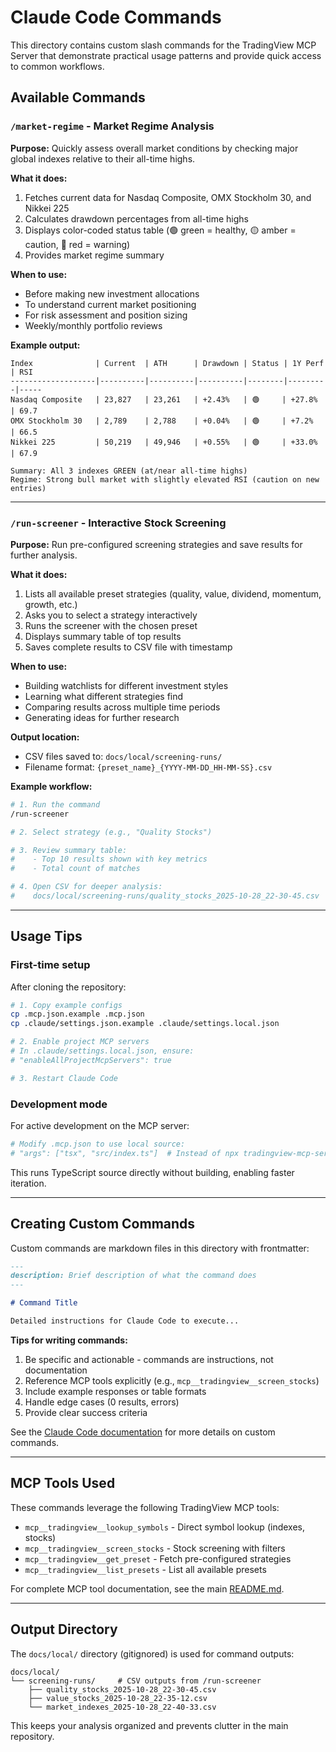 # Claude Code Commands

This directory contains custom slash commands for the TradingView MCP Server that demonstrate practical usage patterns and provide quick access to common workflows.

## Available Commands

### `/market-regime` - Market Regime Analysis

**Purpose:** Quickly assess overall market conditions by checking major global indexes relative to their all-time highs.

**What it does:**
1. Fetches current data for Nasdaq Composite, OMX Stockholm 30, and Nikkei 225
2. Calculates drawdown percentages from all-time highs
3. Displays color-coded status table (🟢 green = healthy, 🟡 amber = caution, 🔴 red = warning)
4. Provides market regime summary

**When to use:**
- Before making new investment allocations
- To understand current market positioning
- For risk assessment and position sizing
- Weekly/monthly portfolio reviews

**Example output:**
```
Index              | Current  | ATH      | Drawdown | Status | 1Y Perf | RSI
-------------------|----------|----------|----------|--------|---------|-----
Nasdaq Composite   | 23,827   | 23,261   | +2.43%   | 🟢     | +27.8%  | 69.7
OMX Stockholm 30   | 2,789    | 2,788    | +0.04%   | 🟢     | +7.2%   | 66.5
Nikkei 225         | 50,219   | 49,946   | +0.55%   | 🟢     | +33.0%  | 67.9

Summary: All 3 indexes GREEN (at/near all-time highs)
Regime: Strong bull market with slightly elevated RSI (caution on new entries)
```

---

### `/run-screener` - Interactive Stock Screening

**Purpose:** Run pre-configured screening strategies and save results for further analysis.

**What it does:**
1. Lists all available preset strategies (quality, value, dividend, momentum, growth, etc.)
2. Asks you to select a strategy interactively
3. Runs the screener with the chosen preset
4. Displays summary table of top results
5. Saves complete results to CSV file with timestamp

**When to use:**
- Building watchlists for different investment styles
- Learning what different strategies find
- Comparing results across multiple time periods
- Generating ideas for further research

**Output location:**
- CSV files saved to: `docs/local/screening-runs/`
- Filename format: `{preset_name}_{YYYY-MM-DD_HH-MM-SS}.csv`

**Example workflow:**
```bash
# 1. Run the command
/run-screener

# 2. Select strategy (e.g., "Quality Stocks")

# 3. Review summary table:
#    - Top 10 results shown with key metrics
#    - Total count of matches

# 4. Open CSV for deeper analysis:
#    docs/local/screening-runs/quality_stocks_2025-10-28_22-30-45.csv
```

---

## Usage Tips

### First-time setup

After cloning the repository:

```bash
# 1. Copy example configs
cp .mcp.json.example .mcp.json
cp .claude/settings.json.example .claude/settings.local.json

# 2. Enable project MCP servers
# In .claude/settings.local.json, ensure:
# "enableAllProjectMcpServers": true

# 3. Restart Claude Code
```

### Development mode

For active development on the MCP server:

```bash
# Modify .mcp.json to use local source:
# "args": ["tsx", "src/index.ts"]  # Instead of npx tradingview-mcp-server
```

This runs TypeScript source directly without building, enabling faster iteration.

---

## Creating Custom Commands

Custom commands are markdown files in this directory with frontmatter:

```markdown
---
description: Brief description of what the command does
---

# Command Title

Detailed instructions for Claude Code to execute...
```

**Tips for writing commands:**
1. Be specific and actionable - commands are instructions, not documentation
2. Reference MCP tools explicitly (e.g., `mcp__tradingview__screen_stocks`)
3. Include example responses or table formats
4. Handle edge cases (0 results, errors)
5. Provide clear success criteria

See the [Claude Code documentation](https://docs.claude.com/claude-code) for more details on custom commands.

---

## MCP Tools Used

These commands leverage the following TradingView MCP tools:

- `mcp__tradingview__lookup_symbols` - Direct symbol lookup (indexes, stocks)
- `mcp__tradingview__screen_stocks` - Stock screening with filters
- `mcp__tradingview__get_preset` - Fetch pre-configured strategies
- `mcp__tradingview__list_presets` - List all available presets

For complete MCP tool documentation, see the main [README.md](../../README.md).

---

## Output Directory

The `docs/local/` directory (gitignored) is used for command outputs:

```
docs/local/
└── screening-runs/     # CSV outputs from /run-screener
    ├── quality_stocks_2025-10-28_22-30-45.csv
    ├── value_stocks_2025-10-28_22-35-12.csv
    └── market_indexes_2025-10-28_22-40-33.csv
```

This keeps your analysis organized and prevents clutter in the main repository.
